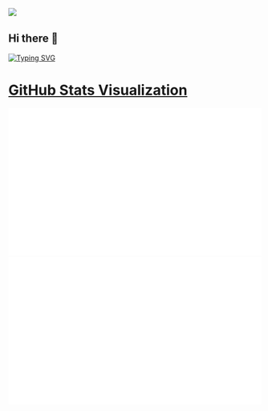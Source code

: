 ![](https://komarev.com/ghpvc/?username=Dineshkumar189&label=profile+views&style=plastic)

## Hi there 👋
<a href="https://git.io/typing-svg" rel="nofollow">
    <img src="https://readme-typing-svg.herokuapp.com?color=%2336BCF7&lines=This+is+Dinesh+Kumar&t=1234567890" 
         alt="Typing SVG" 
         data-canonical-src="https://readme-typing-svg.herokuapp.com?color=%2336BCF7&lines=This+is+Dinesh+Kumar&t=1234567890" 
         style="max-width: 100%;"></a>

         
<!-- <a href="https://linktr.ee/pushpakumar02/"><img align="centre" alt="Dineshkumar189's LinkTree" width="22px" src="https://camo.githubusercontent.com/d10555526957c06d6ed65a631a89a6cccb4b4593936fef7bc4eeaced810df02d/68747470733a2f2f6170692e626c6f672e70726f64756374696f6e2e6c696e6b74722e65652f77702d636f6e74656e742f75706c6f6164732f323032322f30362f4176617461722d53796d626f6c2d43616e6f70792e706e67" data-canonical-src="https://api.blog.production.linktr.ee/wp-content/uploads/2022/06/Avatar-Symbol-Canopy.png" style="max-width: 100%;"></a>
-->
# [GitHub Stats Visualization](https://github.com/jstrieb/github-stats)

<a href="https://github.com/jstrieb/github-stats">
<img src="https://github.com/Dineshkumar189/Dineshkumar189/blob/master/generated/overview.svg#gh-dark-mode-only"/>
<img src="https://github.com/Dineshkumar189/Dineshkumar189/blob/master/generated/languages.svg#gh-dark-mode-only"/>
</a>

